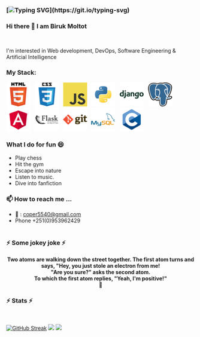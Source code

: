 ### [![Typing SVG](https://readme-typing-svg.herokuapp.com?font=comfortaa&color=016EEA&size=24&width=500&lines=+Software+Engineer;Full-Stack+Web+Developer!)](https://git.io/typing-svg)


### Hi there 👋 I am Biruk Moltot
<br>

I'm interested in Web development, DevOps, Software Engineering & Artificial Intelligence<br>


### My Stack:

<p><img src="https://raw.githubusercontent.com/github/explore/80688e429a7d4ef2fca1e82350fe8e3517d3494d/topics/html/html.png" width="64" height="64" alt="html logo"/> &nbsp <img src="https://raw.githubusercontent.com/github/explore/80688e429a7d4ef2fca1e82350fe8e3517d3494d/topics/css/css.png" width="64" height="64" alt="css logo"> &nbsp <img src="https://raw.githubusercontent.com/github/explore/80688e429a7d4ef2fca1e82350fe8e3517d3494d/topics/javascript/javascript.png" width="64" height="64" alt="javascript logo"> &nbsp <img src="https://raw.githubusercontent.com/github/explore/80688e429a7d4ef2fca1e82350fe8e3517d3494d/topics/python/python.png" width="64" height="64" alt="python logo"> &nbsp <img src="https://raw.githubusercontent.com/github/explore/80688e429a7d4ef2fca1e82350fe8e3517d3494d/topics/django/django.png" width="64" height="64" alt="storybook logo"> &nbsp <img src="https://raw.githubusercontent.com/github/explore/fbceb94436312b6dacde68d122a5b9c7d11f9524/topics/postgresql/postgresql.png" class="rounded-1 mr-3" width="64" height="64" alt="aws"> &nbsp <img src="https://raw.githubusercontent.com/github/explore/80688e429a7d4ef2fca1e82350fe8e3517d3494d/topics/angular/angular.png" class="rounded-1 mr-3" width="64" height="64" alt="angular"> &nbsp <img src="https://raw.githubusercontent.com/github/explore/80688e429a7d4ef2fca1e82350fe8e3517d3494d/topics/flask/flask.png" class="rounded-1 mr-3" width="64" height="64" alt="flask"> &nbsp <img src="https://raw.githubusercontent.com/github/explore/80688e429a7d4ef2fca1e82350fe8e3517d3494d/topics/git/git.png" class="rounded-1 mr-3" width="64" height="64" alt="git"> &nbsp <img src="https://raw.githubusercontent.com/devicons/devicon/master/icons/mysql/mysql-original-wordmark.svg" alt="mysql" height="64"/> &nbsp <img src="https://raw.githubusercontent.com/github/explore/80688e429a7d4ef2fca1e82350fe8e3517d3494d/topics/c/c.png" class="rounded-1 mr-3" width="64" height="64" alt="git"></p> 



### What I do for fun 😄 
* Play chess
* Hit the gym
* Escape into nature
* Listen to music.
* Dive into fanfiction




### 📫 How to reach me ...
* 📧 : coper5540@gmail.com
* Phone +251(0)953962429
<br><br>
### ⚡ Some jokey joke ⚡

<h4 align="center">Two atoms are walking down the street together. The first atom turns and says, "Hey, you just stole an electron from me! <br>
"Are you sure?" asks the second atom. <br>
To which the first atom replies, "Yeah, I'm positive!" <br>
🤣
 </h4>


### ⚡ Stats ⚡
</br>


[![GitHub Streak](https://github-readme-streak-stats.herokuapp.com/?user=hardope)](https://git.io/streak-stats)
<img height="200em" src="https://github-profile-summary-cards.vercel.app/api/cards/repos-per-language?username=tech7895"/>
<img height="200em" src="https://github-profile-summary-cards.vercel.app/api/cards/stats?username=tech7895&theme=github"/>
